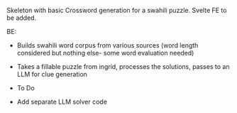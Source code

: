 Skeleton with basic Crossword generation for a swahili puzzle. Svelte FE to be added.

BE:
- Builds swahili word corpus from various sources (word length considered but nothing else- some word evaluation needed)
- Takes a fillable puzzle from ingrid, processes the solutions, passes to an LLM for clue generation

- To Do
- Add separate LLM solver code
